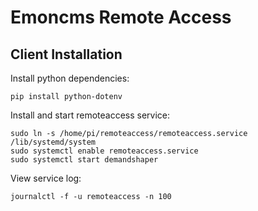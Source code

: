 # Emoncms Remote Access

## Client Installation

Install python dependencies:

    pip install python-dotenv

Install and start remoteaccess service:

    sudo ln -s /home/pi/remoteaccess/remoteaccess.service /lib/systemd/system
    sudo systemctl enable remoteaccess.service
    sudo systemctl start demandshaper
    
View service log:

    journalctl -f -u remoteaccess -n 100
